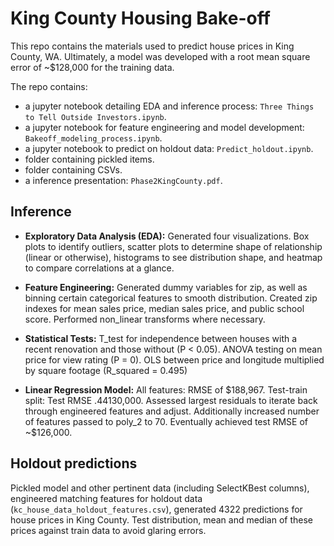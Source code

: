 # King County Housing Bake-off

This repo contains the materials used to predict house prices in King County, WA. Ultimately, a model was developed with a root mean square error of ~$128,000 for the training data. 

The repo contains: 

- a jupyter notebook detailing EDA and inference process: `Three Things to Tell Outside Investors.ipynb`.
- a jupyter notebook for feature engineering and model development: `Bakeoff_modeling_process.ipynb`.
- a jupyter notebook to predict on holdout data: `Predict_holdout.ipynb`.
- folder containing pickled items.
- folder containing CSVs.
- a inference presentation: `Phase2KingCounty.pdf`.
 

## Inference

- **Exploratory Data Analysis (EDA):** Generated four visualizations. Box plots to identify outliers, scatter plots to determine shape of relationship (linear or otherwise), histograms to see distribution shape, and heatmap to compare correlations at a glance.   

- **Feature Engineering:** Generated dummy variables for zip, as well as binning certain categorical features to smooth distribution. Created zip indexes for mean sales price, median sales price, and public school score. Performed non_linear transforms where necessary. 

- **Statistical Tests:** T_test for independence between houses with a recent renovation and those without (P < 0.05). ANOVA testing on mean price for view rating (P = 0). OLS between price and longitude multiplied by square footage (R_squared = 0.495) 

- **Linear Regression Model:** All features: RMSE of $188,967. Test-train split: Test RMSE $.44% smaller than train RMSE  - the model is not overfit. Add degree_2 polynomial features for top 50 features by Pearson Corr Coeff - this causes model to overfit (~1300 features). Utilised SelectKBest to reduce features to 140 - achieved test RMSE of ~$130,000. Assessed largest residuals to iterate back through engineered features and adjust. Additionally increased number of features passed to poly_2 to 70. Eventually achieved test RMSE of ~$126,000.   

## Holdout predictions

Pickled model and other pertinent data (including SelectKBest columns), engineered matching features for holdout data (`kc_house_data_holdout_features.csv`), generated 4322 predictions for house prices in King County. Test distribution, mean and median of these prices against train data to avoid glaring errors. 



